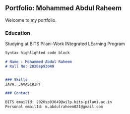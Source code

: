 ## Portfolio: Mohammed Abdul Raheem 

Welcome to my portfolio.

### Education

Studying at BITS Pilani-Work INtegrated LEarning Program

```markdown
Syntax highlighted code block

# Name : Mohammed Abdul Raheem 
# Roll No: 2020sp93049


### Skills
JAVA, JAVASCRIPT

### Contact

BITS emailId: 2020sp93049@wilp.bits-pilani.ac.in
Personal emailId: m.abdulraheem021@gmail.com
